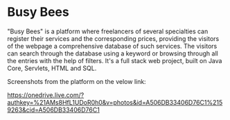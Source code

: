 # Busy Bees
"Busy Bees" is a platform where freelancers of several specialties can register their services and the corresponding prices, providing the visitors of the webpage a comprehensive database of such services. The visitors can search through the database using a keyword or browsing through all the entries with the help of filters.  It's a full stack web project, built on Java Core, Servlets, HTML and SQL.

Screenshots from the platform on the velow link:

https://onedrive.live.com/?authkey=%21AMs8HfL1UDoR0h0&v=photos&id=A506DB33406D76C1%2159263&cid=A506DB33406D76C1

